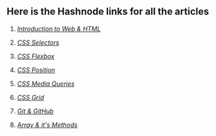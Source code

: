 ## Here is the Hashnode links for all the articles

1. *[Introduction to Web & HTML](https://vaibhavwxyz.hashnode.dev/introduction-to-web-html-servers)*

2. *[CSS Selectors](https://vaibhavwxyz.hashnode.dev/introduction-to-css-its-selectors)*

3. *[CSS Flexbox](https://vaibhavwxyz.hashnode.dev/read-flexbox-before-using-floats-and-positioning)*

4. *[CSS Position](https://vaibhavwxyz.hashnode.dev/positions-in-css)*

5. *[CSS Media Queries](https://vaibhavwxyz.hashnode.dev/a-complete-guide-to-css-media-queries)*

6. *[CSS Grid](https://vaibhavwxyz.hashnode.dev/a-complete-guide-to-css-grid)*

7. *[Git & GitHub](https://vaibhavwxyz.hashnode.dev/beginners-guide-to-git-and-github)*

8. *[Array & it's Methods](https://vaibhavwxyz.hashnode.dev/maximizing-the-power-of-arrays-in-javascript-with-built-in-methods)*